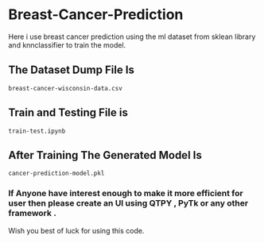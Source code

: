 # Breast-Cancer-Prediction

Here i use breast cancer prediction using the ml dataset from sklean library and knnclassifier to train the model.

## The Dataset Dump File Is 
```
breast-cancer-wisconsin-data.csv
```

## Train and Testing File is 
```
train-test.ipynb
```

## After Training The Generated Model Is 
```
cancer-prediction-model.pkl
```

### If Anyone have interest enough to make it more efficient for user then please create an UI using QTPY , PyTk or any other framework .

Wish you best of luck for using this code.
